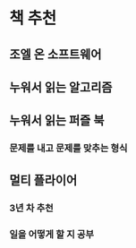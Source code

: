 # 책 추천
 ## 조엘 온 소프트웨어 
 
 ## 누워서 읽는 알고리즘 
 ## 누워서 읽는 퍼즐 북  
 ### 문제를 내고 문제를 맞추는 형식 
 ## 멀티 플라이어
### 3년 차 추천 
### 일을 어떻게 할 지 공부